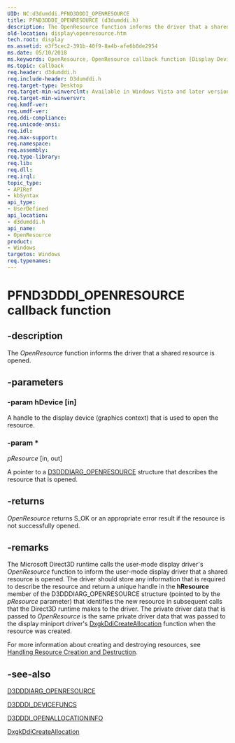 ```yaml
---
UID: NC:d3dumddi.PFND3DDDI_OPENRESOURCE
title: PFND3DDDI_OPENRESOURCE (d3dumddi.h)
description: The OpenResource function informs the driver that a shared resource is opened.
old-location: display\openresource.htm
tech.root: display
ms.assetid: e3f5cec2-391b-40f9-8a4b-afe6b8de2954
ms.date: 05/10/2018
ms.keywords: OpenResource, OpenResource callback function [Display Devices], PFND3DDDI_OPENRESOURCE, PFND3DDDI_OPENRESOURCE callback, UserModeDisplayDriver_Functions_57f3d196-70e6-475e-86ca-bb6d20aca568.xml, d3dumddi/OpenResource, display.openresource
ms.topic: callback
req.header: d3dumddi.h
req.include-header: D3dumddi.h
req.target-type: Desktop
req.target-min-winverclnt: Available in Windows Vista and later versions of the Windows operating systems.
req.target-min-winversvr: 
req.kmdf-ver: 
req.umdf-ver: 
req.ddi-compliance: 
req.unicode-ansi: 
req.idl: 
req.max-support: 
req.namespace: 
req.assembly: 
req.type-library: 
req.lib: 
req.dll: 
req.irql: 
topic_type:
- APIRef
- kbSyntax
api_type:
- UserDefined
api_location:
- d3dumddi.h
api_name:
- OpenResource
product:
- Windows
targetos: Windows
req.typenames: 
---
```


# PFND3DDDI_OPENRESOURCE callback function


## -description


The <i>OpenResource</i> function informs the driver that a shared resource is opened.


## -parameters




### -param hDevice [in]

A handle to the display device (graphics context) that is used to open the resource.


### -param *

*pResource* [in, out]

A pointer to a <a href="https://msdn.microsoft.com/library/windows/hardware/ff543232">D3DDDIARG_OPENRESOURCE</a> structure that describes the resource that is opened.


## -returns



<i>OpenResource</i> returns S_OK or an appropriate error result if the resource is not successfully opened.




## -remarks



The Microsoft Direct3D runtime calls the user-mode display driver's <i>OpenResource</i> function to inform the user-mode display driver that a shared resource is opened. The driver should store any information that is required to describe the resource and return a unique handle in the <b>hResource</b> member of the D3DDDIARG_OPENRESOURCE structure (pointed to by the <i>pResource</i> parameter) that identifies the new resource in subsequent calls that the Direct3D runtime makes to the driver. The private driver data that is passed to <i>OpenResource</i> is the same private driver data that was passed to the display miniport driver's <a href="https://msdn.microsoft.com/a28287d6-4dfa-4db4-92df-bbcd9379a5b2">DxgkDdiCreateAllocation</a> function when the resource was created.

For more information about creating and destroying resources, see <a href="https://msdn.microsoft.com/d443bdc3-1c5a-4372-9e6a-b8a4d21499b9">Handling Resource Creation and Destruction</a>.




## -see-also




<a href="https://msdn.microsoft.com/library/windows/hardware/ff543232">D3DDDIARG_OPENRESOURCE</a>



<a href="https://msdn.microsoft.com/library/windows/hardware/ff544519">D3DDDI_DEVICEFUNCS</a>



<a href="https://msdn.microsoft.com/library/windows/hardware/ff544599">D3DDDI_OPENALLOCATIONINFO</a>



<a href="https://msdn.microsoft.com/a28287d6-4dfa-4db4-92df-bbcd9379a5b2">DxgkDdiCreateAllocation</a>
 

 

